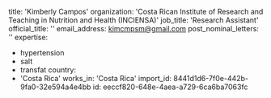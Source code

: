 title: 'Kimberly Campos'
organization: 'Costa Rican Institute of Research and Teaching in Nutrition and Health (INCIENSA)'
job_title: 'Research Assistant'
official_title: ''
email_address: kimcmpsm@gmail.com
post_nominal_letters: ''
expertise:
  - hypertension
  - salt
  - transfat
country:
  - 'Costa Rica'
works_in: 'Costa Rica'
import_id: 8441d1d6-7f0e-442b-9fa0-32e594a4e4bb
id: eeccf820-648e-4aea-a729-6ca6ba7063fc
